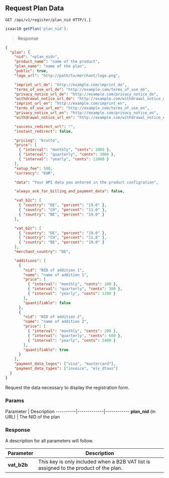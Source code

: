 ## Request Plan Data

```http
GET /api/v1/register/plan_nid HTTP/1.1
```

```javascript
isaac10.getPlan('plan_nid');
```

> Response

```json
{
  "plan": {
    "nid": "<plan_nid>",
    "product_name": "name of the product",
    "plan_name": "name of the plan",
    "public": true,
    "logo_url": "http://path/to/merchant/logo.png",

    "imprint_url_de": "http://example.com/imprint_de",
    "terms_of_use_url_de": "http://example.com/terms_of_use_de",
    "privacy_notice_url_de": "http://example.com/privacy_notice_de",
    "withdrawal_notice_url_de": "http://example.com/withdrawal_notice_de",
    "imprint_url_en": "http://example.com/imprint_en",
    "terms_of_use_url_en": "http://example.com/terms_of_use_en",
    "privacy_notice_url_en": "http://example.com/privacy_notice_en",
    "withdrawal_notice_url_en": "http://example.com/withdrawal_notice_en",

    "success_redirect_url": "",
    "instant_redirect": false,

    "pricing": "brutto",
    "price": [
      { "interval": "monthly", "cents": 1000 },
      { "interval": "quarterly", "cents": 3000 },
      { "interval": "yearly", "cents": 12000 }
    ],
    "setup_fee": 500,
    "currency": "EUR",

    "data": "Your API data you entered in the product configration",

    "always_ask_for_billing_and_payment_data": false,

    "vat_b2c": [
      { "country": "DE", "percent": "19.0" },
      { "country": "CH", "percent": "11.0" },
      { "country": "BE", "percent": "19.0" }
    ],

    "vat_b2c": [
      { "country": "DE", "percent": "19.0" },
      { "country": "CH", "percent": "11.0" },
      { "country": "BE", "percent": "19.0" }
    ],
    "merchant_country": "DE",

    "additions": [
      {
        "nid": "NID of addition 1",
        "name": "name of addition 1",
        "price": [
          { "interval": "monthly", "cents": 100 },
          { "interval": "quarterly", "cents": 300 },
          { "interval": "yearly", "cents": 1200 }
        ],
        "quantifiable": false
      },
      {
        "nid": "NID of addition 2",
        "name": "name of addition 2",
        "price": [
          { "interval": "monthly", "cents": 200 },
          { "interval": "quarterly", "cents": 600 },
          { "interval": "yearly", "cents": 2400 }
        ],
        "quantifiable": true
      }
    ],
    "payment_data_logos": ["visa", "mastercard"],
    "payment_data_types": ["invoice", "elv_dtaus"]
  }
}
```

Request the data necessary to display the registration form.

### Params

Parameter | Description
----------|-------------|------------
**plan_nid** (in URL) | The NID of the plan

### Response

<aside class="notice">
A description for all parameters will follow.
</aside>

Parameter | Description
----------|------------
**vat_b2b** | This key is only included when a B2B VAT list is assigned to the product of the plan.
